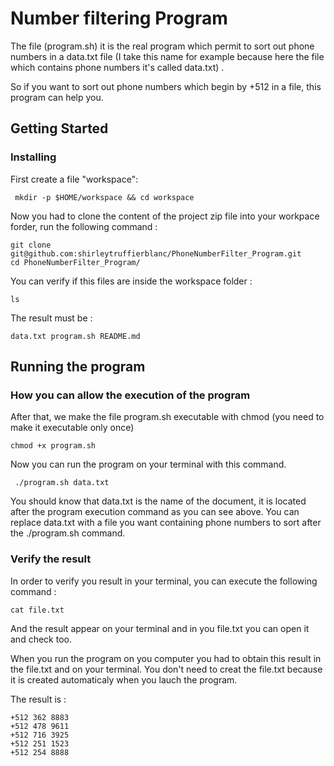 # Number filtering Program
 
The file (program.sh) it is the real program which permit to sort out phone numbers in a data.txt file (I take this name for  example because here the file which contains phone numbers it's called data.txt) .

So if you want to sort out phone numbers which begin by +512 in a file, this program can help you.

## Getting Started

### Installing

First create a file "workspace":
```
 mkdir -p $HOME/workspace && cd workspace
```
Now you had to clone the content of the project zip file into your workpace forder, run the following command :

```
git clone git@github.com:shirleytruffierblanc/PhoneNumberFilter_Program.git
cd PhoneNumberFilter_Program/
```

You can verify if this files are inside the workspace folder :
```
ls
```
The result must be :
```
data.txt program.sh README.md
``````
## Running the program
### How you can allow the execution of the program

After that, we make the file program.sh executable with chmod (you need to make it executable only once)

```
chmod +x program.sh
```

Now you can run the program on your terminal with this command.

```
 ./program.sh data.txt
```
You should know that data.txt is the name of the document, it is located after the program execution command as you can see above. You can replace data.txt with a file you want containing phone numbers to sort after the ./program.sh command.

### Verify the result

In order to verify you result in your terminal, you can execute the following command :

```
cat file.txt
```
And the result appear on your terminal and in you file.txt you can open it and check too.

When you run the program on you computer you had to obtain this result in the file.txt and on your terminal.
You don't need to creat the file.txt because it is created automaticaly when you lauch the program. 

The result is :
```
+512 362 8883
+512 478 9611
+512 716 3925
+512 251 1523
+512 254 8888
```

